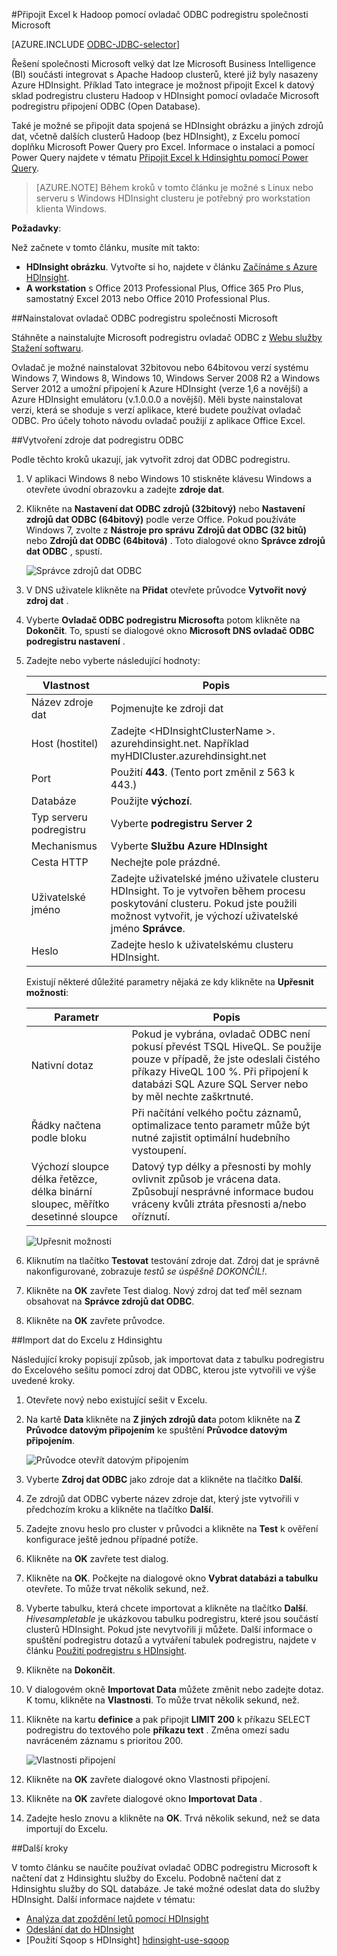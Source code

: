 <properties
   pageTitle="Připojit Excel k Hadoop s ovladač ODBC podregistru | Microsoft Azure"
   description="Zjistěte, jak nastavit a používat ovladač ODBC podregistru Microsoft pro Excel dotazy na data HDInsight obrázku."
   services="hdinsight"
   documentationCenter=""
   authors="mumian"
   manager="jhubbard"
   tags="azure-portal"
   editor="cgronlun"/>

<tags
   ms.service="hdinsight"
   ms.devlang="na"
   ms.topic="article"
   ms.tgt_pltfrm="na"
   ms.workload="big-data"
   ms.date="10/19/2016"
   ms.author="jgao"/>

#<a name="connect-excel-to-hadoop-with-the-microsoft-hive-odbc-driver"></a>Připojit Excel k Hadoop pomocí ovladač ODBC podregistru společnosti Microsoft

[AZURE.INCLUDE [ODBC-JDBC-selector](../../includes/hdinsight-selector-odbc-jdbc.md)]

Řešení společnosti Microsoft velký dat lze Microsoft Business Intelligence (BI) součásti integrovat s Apache Hadoop clusterů, které již byly nasazeny Azure HDInsight. Příklad Tato integrace je možnost připojit Excel k datový sklad podregistru clusteru Hadoop v HDInsight pomocí ovladače Microsoft podregistru připojení ODBC (Open Database).

Také je možné se připojit data spojená se HDInsight obrázku a jiných zdrojů dat, včetně dalších clusterů Hadoop (bez HDInsight), z Excelu pomocí doplňku Microsoft Power Query pro Excel. Informace o instalaci a pomocí Power Query najdete v tématu [Připojit Excel k Hdinsightu pomocí Power Query][hdinsight-power-query].

> [AZURE.NOTE] Během kroků v tomto článku je možné s Linux nebo serveru s Windows HDInsight clusteru je potřebný pro workstation klienta Windows.

**Požadavky**:

Než začnete v tomto článku, musíte mít takto:

- **HDInsight obrázku**. Vytvořte si ho, najdete v článku [Začínáme s Azure HDInsight][hdinsight-get-started].
- **A workstation** s Office 2013 Professional Plus, Office 365 Pro Plus, samostatný Excel 2013 nebo Office 2010 Professional Plus.


##<a name="install-microsoft-hive-odbc-driver"></a>Nainstalovat ovladač ODBC podregistru společnosti Microsoft

Stáhněte a nainstalujte Microsoft podregistru ovladač ODBC z [Webu služby Stažení softwaru][hive-odbc-driver-download].

Ovladač je možné nainstalovat 32bitovou nebo 64bitovou verzí systému Windows 7, Windows 8, Windows 10, Windows Server 2008 R2 a Windows Server 2012 a umožní připojení k Azure HDInsight (verze 1,6 a novější) a Azure HDInsight emulátoru (v.1.0.0.0 a novější). Měli byste nainstalovat verzi, která se shoduje s verzí aplikace, které budete používat ovladač ODBC. Pro účely tohoto návodu ovladač použijí z aplikace Office Excel.

##<a name="create-hive-odbc-data-source"></a>Vytvoření zdroje dat podregistru ODBC

Podle těchto kroků ukazují, jak vytvořit zdroj dat ODBC podregistru.

1. V aplikaci Windows 8 nebo Windows 10 stiskněte klávesu Windows a otevřete úvodní obrazovku a zadejte **zdroje dat**.
2. Klikněte na **Nastavení dat ODBC zdrojů (32bitový)** nebo **Nastavení zdrojů dat ODBC (64bitový)** podle verze Office. Pokud používáte Windows 7, zvolte z **Nástroje pro správu** **Zdrojů dat ODBC (32 bitů)** nebo **Zdrojů dat ODBC (64bitová)** . Toto dialogové okno **Správce zdrojů dat ODBC** , spustí.

    ![Správce zdrojů dat ODBC][img-hdi-simbahiveodbc-datasource-admin]

3. V DNS uživatele klikněte na **Přidat** otevřete průvodce **Vytvořit nový zdroj dat** .
4. Vyberte **Ovladač ODBC podregistru Microsoft**a potom klikněte na **Dokončit**. To, spustí se dialogové okno **Microsoft DNS ovladač ODBC podregistru nastavení** .

5. Zadejte nebo vyberte následující hodnoty:

    Vlastnost|Popis
    ---|---
    Název zdroje dat|Pojmenujte ke zdroji dat
    Host (hostitel)|Zadejte &lt;HDInsightClusterName >. azurehdinsight.net. Například myHDICluster.azurehdinsight.net
    Port|Použití <strong>443</strong>. (Tento port změnil z 563 k 443.)
    Databáze|Použijte <strong>výchozí</strong>.
    Typ serveru podregistru|Vyberte <strong>podregistru Server 2</strong>
    Mechanismus|Vyberte <strong>Službu Azure HDInsight</strong>
    Cesta HTTP|Nechejte pole prázdné.
    Uživatelské jméno|Zadejte uživatelské jméno uživatele clusteru HDInsight. To je vytvořen během procesu poskytování clusteru. Pokud jste použili možnost vytvořit, je výchozí uživatelské jméno <strong>Správce</strong>.
    Heslo|Zadejte heslo k uživatelskému clusteru HDInsight.
    </table>

    Existují některé důležité parametry nějaká ze kdy klikněte na **Upřesnit možnosti**:

    Parametr|Popis
    ---|---
    Nativní dotaz|Pokud je vybrána, ovladač ODBC není pokusí převést TSQL HiveQL. Se použije pouze v případě, že jste odeslali čistého příkazy HiveQL 100 %. Při připojení k databázi SQL Azure SQL Server nebo by měl nechte zaškrtnuté.
    Řádky načtena podle bloku|Při načítání velkého počtu záznamů, optimalizace tento parametr může být nutné zajistit optimální hudebního vystoupení.
    Výchozí sloupce délka řetězce, délka binární sloupec, měřítko desetinné sloupce|Datový typ délky a přesnosti by mohly ovlivnit způsob je vrácena data. Způsobují nesprávné informace budou vráceny kvůli ztráta přesnosti a/nebo oříznutí.


    ![Upřesnit možnosti][img-HiveOdbc-DataSource-AdvancedOptions]

6. Kliknutím na tlačítko **Testovat** testování zdroje dat. Zdroj dat je správně nakonfigurované, zobrazuje *testů se úspěšně DOKONČIL!*.
7. Klikněte na **OK** zavřete Test dialog. Nový zdroj dat teď měl seznam obsahovat na **Správce zdrojů dat ODBC**.
8. Klikněte na **OK** zavřete průvodce.

##<a name="import-data-into-excel-from-hdinsight"></a>Import dat do Excelu z Hdinsightu

Následující kroky popisují způsob, jak importovat data z tabulku podregistru do Excelového sešitu pomocí zdroj dat ODBC, kterou jste vytvořili ve výše uvedené kroky.

1. Otevřete nový nebo existující sešit v Excelu.
2. Na kartě **Data** klikněte na **Z jiných zdrojů dat**a potom klikněte na **Z Průvodce datovým připojením** ke spuštění **Průvodce datovým připojením**.

    ![Průvodce otevřít datovým připojením][img-hdi-simbahiveodbc.excel.dataconnection]

3. Vyberte **Zdroj dat ODBC** jako zdroje dat a klikněte na tlačítko **Další**.
4. Ze zdrojů dat ODBC vyberte název zdroje dat, který jste vytvořili v předchozím kroku a klikněte na tlačítko **Další**.
5. Zadejte znovu heslo pro cluster v průvodci a klikněte na **Test** k ověření konfigurace ještě jednou případné potíže.
6. Klikněte na **OK** zavřete test dialog.
7. Klikněte na **OK**. Počkejte na dialogové okno **Vybrat databázi a tabulku** otevřete. To může trvat několik sekund, než.
8. Vyberte tabulku, která chcete importovat a klikněte na tlačítko **Další**. *Hivesampletable* je ukázkovou tabulku podregistru, které jsou součástí clusterů HDInsight.  Pokud jste nevytvořili ji můžete. Další informace o spuštění podregistru dotazů a vytváření tabulek podregistru, najdete v článku [Použití podregistru s HDInsight][hdinsight-use-hive].
8. Klikněte na **Dokončit**.
9. V dialogovém okně **Importovat Data** můžete změnit nebo zadejte dotaz. K tomu, klikněte na **Vlastnosti**. To může trvat několik sekund, než.
10. Klikněte na kartu **definice** a pak připojit **LIMIT 200** k příkazu SELECT podregistru do textového pole **příkazu text** . Změna omezí sadu navráceném záznamu s prioritou 200.

    ![Vlastnosti připojení][img-hdi-simbahiveodbc-excel-connectionproperties]

11. Klikněte na **OK** zavřete dialogové okno Vlastnosti připojení.
12. Klikněte na **OK** zavřete dialogové okno **Importovat Data** .  
13. Zadejte heslo znovu a klikněte na **OK**. Trvá několik sekund, než se data importují do Excelu.

##<a name="next-steps"></a>Další kroky

V tomto článku se naučíte používat ovladač ODBC podregistru Microsoft k načtení dat z Hdinsightu služby do Excelu. Podobně načtení dat z Hdinsightu služby do SQL databáze. Je také možné odeslat data do služby HDInsight. Další informace najdete v tématu:

- [Analýza dat zpoždění letů pomocí HDInsight][hdinsight-analyze-flight-data]
- [Odeslání dat do HDInsight][hdinsight-upload-data]
- [Použití Sqoop s HDInsight] [hdinsight-use-sqoop]


[hdinsight-use-sqoop]: hdinsight-use-sqoop.md
[hdinsight-analyze-flight-data]: hdinsight-analyze-flight-delay-data.md
[hdinsight-use-hive]: hdinsight-use-hive.md
[hdinsight-upload-data]: hdinsight-upload-data.md
[hdinsight-power-query]: hdinsight-connect-excel-power-query.md
[hdinsight-get-started]: hdinsight-hadoop-tutorial-get-started-windows.md

[hive-odbc-driver-download]: http://go.microsoft.com/fwlink/?LinkID=286698

[img-hdi-simbahiveodbc-datasource-admin]: ./media/hdinsight-connect-excel-hive-ODBC-driver/HDI.SimbaHiveOdbc.DataSourceAdmin1.png
[img-HiveOdbc-DataSource-AdvancedOptions]: ./media/hdinsight-connect-excel-hive-ODBC-driver/HDI.HiveOdbc.DataSource.AdvancedOptions1.png
[img-hdi-simbahiveodbc-excel-connectionproperties]: ./media/hdinsight-connect-excel-hive-ODBC-driver/HDI.SimbaHiveODBC.Excel.ConnectionProperties1.png
[img-hdi-simbahiveodbc.excel.dataconnection]: ./media/hdinsight-connect-excel-hive-ODBC-driver/HDI.SimbaHiveOdbc.Excel.DataConnection1.png
